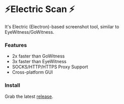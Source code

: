 # ⚡Electric Scan ⚡

It's Electric (Electron)-based screenshot tool, similar to EyeWitness/GoWitness.

### Features
* 2x faster than GoWitness
* 3x faster than EyeWitness
* SOCKS/HTTP/HTTPS Proxy Support
* Cross-platform GUI

### Install

Grab the latest [release](https://github.com/moloch--/electric-scan/releases).
